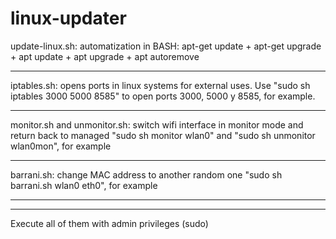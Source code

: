 # linux-updater

update-linux.sh:
automatization in BASH: apt-get update + apt-get upgrade + apt update + apt upgrade + apt autoremove

------------------------------------------------------------------------------------------------------------------

iptables.sh:
opens ports in linux systems for external uses.
Use "sudo sh iptables 3000 5000 8585" to open ports 3000, 5000 y 8585, for example.

------------------------------------------------------------------------------------------------------------------

monitor.sh and unmonitor.sh:
switch wifi interface in monitor mode and return back to managed
"sudo sh monitor wlan0" and "sudo sh unmonitor wlan0mon", for example

------------------------------------------------------------------------------------------------------------------

barrani.sh:
change MAC address to another random one
"sudo sh barrani.sh wlan0 eth0", for example

------------------------------------------------------------------------------------------------------------------
------------------------------------------------------------------------------------------------------------------

Execute all of them with admin privileges (sudo)

